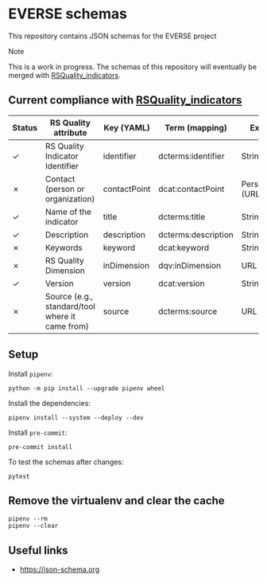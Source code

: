 # EVERSE schemas

This repository contains JSON schemas for the EVERSE project

> [!NOTE]
> This is a work in progress. The schemas of this repository will eventually be merged with [RSQuality_indicators](https://github.com/EVERSE-ResearchSoftware/RSQuality_indicators).


## Current compliance with [RSQuality_indicators](https://github.com/EVERSE-ResearchSoftware/RSQuality_indicators)

|Status| RS Quality attribute | Key (YAML) | Term (mapping) | Expected value |
|---|---|---|---|---|
| &check; | RS Quality Indicator Identifier | identifier | dcterms:identifier | String |
| &cross; | Contact (person or organization) | contactPoint | dcat:contactPoint | Person/Organization (URL) |
| &check; | Name of the indicator | title | dcterms:title | String |
| &check; | Description | description | dcterms:description | String |
| &cross; | Keywords | keyword | dcat:keyword | String |
| &cross; | RS Quality Dimension  | inDimension | dqv:inDimension | URL (category) |
| &check; | Version | version | dcat:version | String |
| &cross; | Source (e.g., standard/tool where it came from) | source | dcterms:source | URL |

<!--
&cross;
&check;
-->


## Setup

Install `pipenv`:

```
python -m pip install --upgrade pipenv wheel
```

Install the dependencies:

```
pipenv install --system --deploy --dev
```

Install `pre-commit`:

```
pre-commit install
```

To test the schemas after changes:

```
pytest
```


## Remove the virtualenv and clear the cache

```
pipenv --rm
pipenv --clear
```


## Useful links

- https://json-schema.org
